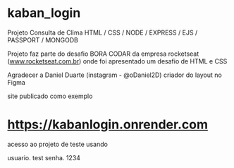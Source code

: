# kaban_login

Projeto Consulta de Clima
HTML / CSS / NODE / EXPRESS / EJS / PASSPORT / MONGODB

Projeto faz parte do desafio BORA CODAR da empresa rocketseat (www.rocketseat.com.br) onde foi apresentado um desafio de HTML e CSS

Agradecer a Daniel Duarte (instagram - @oDaniel2D) criador do layout no Figma

site publicado como exemplo

# https://kabanlogin.onrender.com

acesso ao projeto de teste usando

usuario. test
senha. 1234
